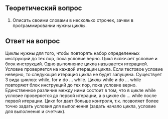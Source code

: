 ## Теоретический вопрос

1. Описать своими словами в несколько строчек, зачем в программировании нужны циклы.


## Ответ на вопрос

Циклы нужны  для того, чтобы повторять набор определенных инструкций до тех пор, пока условие верно. Цикл включает условие и блок инструкций. Одно выполнение цикла называется итерацией. Условие проверяется на каждой итерации цикла. Если тестовое условие неверно, то следующая итерация цикла не будет запущена. Существует 3 вида циклов: while, for и do ... while.
Циклы  while и do ... while повторяют блок инструкций до тех пор, пока условие верно. Единственное различие между ними состоит в том, что в цикле while условие проверяется до первой итерации, а в цикле do ... while после первой итерации. Цикл for дает больше контроля, т.к. позволяет более точно задать условия для выполнения (задать начало цикла, условие для выполнения и счетчик).
